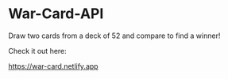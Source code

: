 # War-Card-API
Draw two cards from a deck of 52 and compare to find a winner!

Check it out here:

https://war-card.netlify.app

